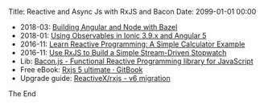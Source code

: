 Title: Reactive and Async Js with RxJS and Bacon
Date: 2099-01-01 00:00

* 2018-03: [Building Angular and Node with Bazel](http://www.syntaxsuccess.com/viewarticle/building-angular-and-node-with-bazel)
* 2018-01: [Using Observables in Ionic 3.9.x and Angular 5](https://www.joshmorony.com/using-observables-in-ionic-3-9-x-and-angular-5/)
* 2016-11: [Learn Reactive Programming: A Simple Calculator Example](http://chenyumin.com/p/learn-reactive-programming-a-simple-calculator-example)
* 2016-11: [Use RxJS to Build a Simple Stream-Driven Stopwatch](http://chenyumin.com/p/use-reactivex-rxjs-to-build-a-stream-driven-stopwatch)
* Lib: [Bacon.js - Functional Reactive Programming library for JavaScript](https://baconjs.github.io/)
* Free eBook: [Rxjs 5 ultimate · GitBook](https://www.gitbook.com/book/chrisnoring/rxjs-5-ultimate/details)
* Upgrade guide: [ReactiveX/rxjs - v6 migration](https://github.com/ReactiveX/rxjs/blob/master/docs_app/content/guide/v6/migration.md)

The End